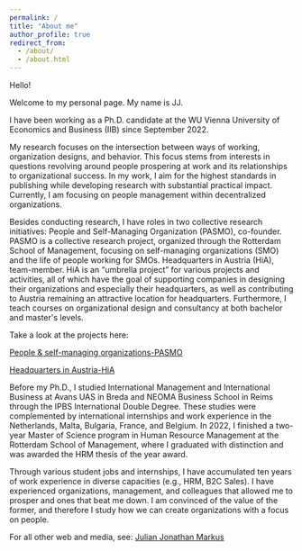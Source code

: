 ```yaml
---
permalink: /
title: "About me"
author_profile: true
redirect_from: 
  - /about/
  - /about.html
---
```


Hello!

Welcome to my personal page. My name is JJ.

I have been working as a Ph.D. candidate at the WU Vienna University of Economics and Business (IIB) since September 2022.

My research focuses on the intersection between ways of working, organization designs, and behavior. This focus stems from interests in questions revolving around people prospering at work and its relationships to organizational success. In my work, I aim for the highest standards in publishing while developing research with substantial practical impact. Currently, I am focusing on people management within decentralized organizations.

Besides conducting research, I have roles in two collective research initiatives: People and Self-Managing Organization (PASMO), co-founder. PASMO is a collective research project, organized through the Rotterdam School of Management, focusing on self-managing organizations (SMO) and the life of people working for SMOs. Headquarters in Austria (HiA), team-member. HiA is an “umbrella project” for various projects and activities, all of which have the goal of supporting companies in designing their organizations and especially their headquarters, as well as contributing to Austria remaining an attractive location for headquarters. Furthermore, I teach courses on organizational design and consultancy at both bachelor and master's levels.

Take a look at the projects here:

[People & self-managing organizations-PASMO](https://www.rsm.nl/faculty-research/pasmo/)

[Headquarters in Austria-HiA](https://www.wu.ac.at/en/hia-home/hia-project)

Before my Ph.D., I studied International Management and International Business at Avans UAS in Breda and NEOMA Business School in Reims through the IPBS International Double Degree. These studies were complemented by international internships and work experience in the Netherlands, Malta, Bulgaria, France, and Belgium. In 2022, I finished a two-year Master of Science program in Human Resource Management at the Rotterdam School of Management, where I graduated with distinction and was awarded the HRM thesis of the year award.

Through various student jobs and internships, I have accumulated ten years of work experience in diverse capacities (e.g., HRM, B2C Sales). I have experienced organizations, management, and colleagues that allowed me to prosper and ones that beat me down. I am convinced of the value of the former, and therefore I study how we can create organizations with a focus on people.




For all other web and media, see: [Julian Jonathan Markus](https://linktr.ee/julian_jonathan_markus)
